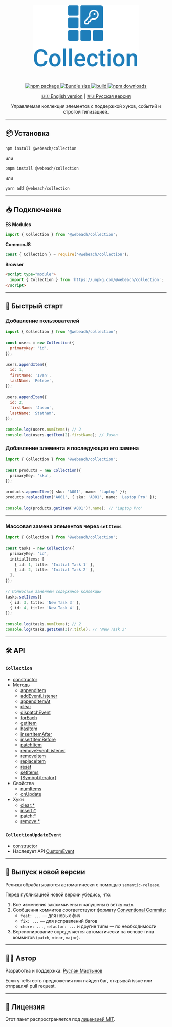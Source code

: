<div align="center">
  <img alt="Collection" src="./assets/logo.svg" height="192">
  <br><br><br>
  <p>
    <a href="https://www.npmjs.com/package/@webeach/collection">
       <img src="https://img.shields.io/npm/v/@webeach/collection.svg?color=104F85&labelColor=1E7EBA" alt="npm package" />
    </a>
    <a href="https://www.npmjs.com/package/@webeach/collection">
      <img src="https://img.shields.io/bundlephobia/minzip/@webeach/collection?label=size&color=104F85&labelColor=1E7EBA" alt="Bundle size" />
    </a>
    <a href="https://github.com/webeach/collection/actions/workflows/ci.yml">
      <img src="https://img.shields.io/github/actions/workflow/status/molefrog/wouter/size.yml?color=104F85&labelColor=1E7EBA" alt="build" />
    </a>
    <a href="https://www.npmjs.com/package/@webeach/collection">
      <img src="https://img.shields.io/npm/dm/@webeach/collection.svg?color=104F85&labelColor=1E7EBA" alt="npm downloads" />
    </a>
  </p>
  <p><a href="./README.md">🇺🇸 English version</a> | <a href="./README.ru.md">🇷🇺 Русская версия</a></p>
  <p>Управляемая коллекция элементов с поддержкой хуков, событий и строгой типизацией.</p>
</div>

---

## 📦 Установка

```bash
npm install @webeach/collection
```

или

```bash
pnpm install @webeach/collection
```

или

```bash
yarn add @webeach/collection
```

---

## 📥 Подключение

**ES Modules**

```ts
import { Collection } from '@webeach/collection';
```

**CommonJS**

```ts
const { Collection } = require('@webeach/collection');
```

**Browser**

```html
<script type="module">
  import { Collection } from 'https://unpkg.com/@webeach/collection';
</script>
```

---

## 🚀 Быстрый старт

### Добавление пользователей

```js
import { Collection } from '@webeach/collection';

const users = new Collection({
  primaryKey: 'id',
});

users.appendItem({
  id: 1,
  firstName: 'Ivan',
  lastName: 'Petrov',
});

users.appendItem({
  id: 2,
  firstName: 'Jason',
  lastName: 'Statham',
});

console.log(users.numItems); // 2
console.log(users.getItem(2).firstName); // Jason
```

### Добавление элемента и последующая его замена

```ts
import { Collection } from '@webeach/collection';

const products = new Collection({
  primaryKey: 'sku',
});

products.appendItem({ sku: 'A001', name: 'Laptop' });
products.replaceItem('A001', { sku: 'A001', name: 'Laptop Pro' });

console.log(products.getItem('A001')?.name); // 'Laptop Pro'
```

---

### Массовая замена элементов через `setItems`

```ts
import { Collection } from '@webeach/collection';

const tasks = new Collection({
  primaryKey: 'id',
  initialItems: [
    { id: 1, title: 'Initial Task 1' },
    { id: 2, title: 'Initial Task 2' },
  ],
});

// Полностью заменяем содержимое коллекции
tasks.setItems([
  { id: 3, title: 'New Task 3' },
  { id: 4, title: 'New Task 4' },
]);

console.log(tasks.numItems); // 2
console.log(tasks.getItem(3)?.title); // 'New Task 3'
```

---

## 🛠 API

### `Collection`

+ [constructor](./docs/ru/Collection/constructor.md)
+ Методы
  + [appendItem](./docs/ru/Collection/methods/appendItem.md)
  + [addEventListener](https://developer.mozilla.org/ru/docs/Web/API/EventTarget/addEventListener)
  + [appendItemAt](./docs/ru/Collection/methods/appendItemAt.md)
  + [clear](./docs/ru/Collection/methods/clear.md)
  + [dispatchEvent](https://developer.mozilla.org/ru/docs/Web/API/EventTarget/dispatchEvent)
  + [forEach](./docs/ru/Collection/methods/forEach.md)
  + [getItem](./docs/ru/Collection/methods/getItem.md)
  + [hasItem](./docs/ru/Collection/methods/hasItem.md)
  + [insertItemAfter](./docs/ru/Collection/methods/insertItemAfter.md)
  + [insertItemBefore](./docs/ru/Collection/methods/insertItemBefore.md)
  + [patchItem](./docs/ru/Collection/methods/patchItem.md)
  + [removeEventListener](https://developer.mozilla.org/ru/docs/Web/API/EventTarget/removeEventListener)
  + [removeItem](./docs/ru/Collection/methods/removeItem.md)
  + [replaceItem](./docs/ru/Collection/methods/replaceItem.md)
  + [reset](./docs/ru/Collection/methods/reset.md)
  + [setItems](./docs/ru/Collection/methods/setItems.md)
  + [\[Symbol.iterator\]](./docs/ru/Collection/methods/[Symbol.iterator].md)
+ Свойства
  + [numItems](./docs/ru/Collection/properties/numItems.md)
  + [onUpdate](./docs/ru/Collection/properties/onUpdate.md)
+ Хуки
  + [clear:*](./docs/ru/Collection/hooks/clear.md)
  + [insert:*](./docs/ru/Collection/hooks/insert.md)
  + [patch:*](./docs/ru/Collection/hooks/patch.md)
  + [remove:*](./docs/ru/Collection/hooks/remove.md)

### `CollectionUpdateEvent`

+ [constructor](./docs/ru/CollectionUpdateEvent/constructor.md)
+ Наследует API [CustomEvent](https://developer.mozilla.org/en-US/docs/Web/API/CustomEvent/CustomEvent)

---

## 🔖 Выпуск новой версии

Релизы обрабатываются автоматически с помощью `semantic-release`.

Перед публикацией новой версии убедись, что:

1. Все изменения закоммичены и запушены в ветку `main`.
2. Сообщения коммитов соответствуют формату [Conventional Commits](https://www.conventionalcommits.org/ru/v1.0.0/):
   - `feat: ...` — для новых фич
   - `fix: ...` — для исправлений багов
   - `chore: ...`, `refactor: ...` и другие типы — по необходимости
3. Версионирование определяется автоматически на основе типа коммитов (`patch`, `minor`, `major`).

---

## 👨‍💻 Автор

Разработка и поддержка: [Руслан Мартынов](https://github.com/ruslan-mart)

Если у тебя есть предложения или найден баг, открывай issue или отправляй pull request.

---

## 📄 Лицензия

Этот пакет распространяется под [лицензией MIT](./LICENSE).
